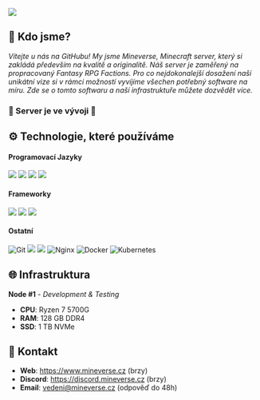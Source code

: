
![](https://media.discordapp.net/attachments/929171373635534928/1191457107107659836/Mineverse_Network_GitHub.png?ex=65ef55e6&is=65dce0e6&hm=afcf20afdf6bd5aee02587b51c0ff580ae23dbd8b4cec1c777e82b3aad9da2d0&=&format=webp&quality=lossless&width=1191&height=670)

## 👋 Kdo jsme?

*Vítejte u nás na GitHubu! My jsme Mineverse, Minecraft server, který si zakládá především na kvalitě a originalitě. Náš server je zaměřený na propracovaný Fantasy RPG Factions. Pro co nejdokonalejší dosažení naší unikátní vize si v rámci možností vyvíjíme všechen potřebný software na míru. Zde se o tomto softwaru a naší infrastruktuře můžete dozvědět více.*

### 🚧 Server je ve vývoji 🚧

## ⚙️ Technologie, které používáme

#### Programovací Jazyky 

![](https://img.shields.io/badge/Java-ED8B00?style=for-the-badge&logo=openjdk&logoColor=white) ![](https://img.shields.io/badge/Kotlin-0095D5?&style=for-the-badge&logo=kotlin&logoColor=white) ![](https://img.shields.io/badge/PHP-777BB4?style=for-the-badge&logo=php&logoColor=white) ![](https://img.shields.io/badge/JavaScript-F7DF1E?style=for-the-badge&logo=javascript&logoColor=black)

#### Frameworky

![](https://img.shields.io/badge/Laravel-FF2D20?style=for-the-badge&logo=laravel&logoColor=white) ![](https://img.shields.io/badge/Vue.js-35495E?style=for-the-badge&logo=vue.js&logoColor=4FC08D) ![](https://img.shields.io/badge/Tailwind_CSS-38B2AC?style=for-the-badge&logo=tailwind-css&logoColor=white)

#### Ostatní

![Git](https://img.shields.io/badge/GIT-E44C30?style=for-the-badge&logo=git&logoColor=white) ![](https://img.shields.io/badge/MySQL-005C84?style=for-the-badge&logo=mysql&logoColor=white) ![](https://img.shields.io/badge/redis-%23DD0031.svg?&style=for-the-badge&logo=redis&logoColor=white) ![Nginx](https://img.shields.io/badge/nginx-%23009639.svg?style=for-the-badge&logo=nginx&logoColor=white) ![Docker](https://img.shields.io/badge/docker-%230db7ed.svg?style=for-the-badge&logo=docker&logoColor=white) ![Kubernetes](https://img.shields.io/badge/kubernetes-%23326ce5.svg?style=for-the-badge&logo=kubernetes&logoColor=white)

## 🌐 Infrastruktura

**Node #1** - *Development & Testing*
- **CPU**: Ryzen 7 5700G
- **RAM**: 128 GB DDR4
- **SSD**: 1 TB NVMe

## 💬 Kontakt
- **Web**: https://www.mineverse.cz (brzy)
- **Discord**: https://discord.mineverse.cz (brzy)
- **Email**: vedeni@mineverse.cz (odpověď do 48h)
